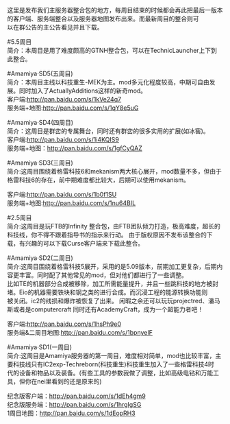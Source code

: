 这里是发布我们主服务器整合包的地方，每周目结束的时候都会再此把最后一版本的客户端、服务端整合以及服务器地图发布出来。而最新周目的整合则可  
以在群公告的主公告看见并且下载。 



#5.5周目  
简介：本周目是用了难度颇高的GTNH整合包，可以在TechnicLauncher上下到此整合。  
  
  
#Amamiya·SD5(五周目)  
简介：本周目主线以科技重生-MEK为主。mod多元化程度较高，中期可自由发展。同时加入了ActuallyAdditions这样的新奇mod。  
客户端:http://pan.baidu.com/s/1kVe24q7  
服务端+地图:http://pan.baidu.com/s/1qY8e5uG


#Amamiya·SD4(四周目)  
简介：这周目是群峦的专属舞台，同时还有群峦的很多实用的扩展(如冰窖)。  
客户端:http://pan.baidu.com/s/1i4KQIS9  
服务端+地图：http://pan.baidu.com/s/1gfCyQAZ  



#Amamiya·SD3(三周目)  
简介:这周目围绕着格雷科技6和mekanism两大核心展开，mod数量不多，但由于格雷科技6的存在，前中期难度都比较大，后期可以使用mekanism。 

客户端:http://pan.baidu.com/s/1b0f1SU  
服务端+地图:http://pan.baidu.com/s/1nu64BIL  



#2.5周目  
简介:这周目是玩FTB的Infinity 整合包，由FTB团队倾力打造，极高难度，超长的科技线，你不得不跟着指导书的指示来行动。 
由于版权原因不发布该整合的下载，有兴趣的可以下载Curse客户端来下载此整合。 



#Amamiya·SD2(二周目)  
简介:这周目围绕着格雷科技5展开，采用的是5.09版本，前期加工更复杂，后期内容更丰富。同时配了其他常见的mod，但对他们都进行了一些调整。  
比如TE的机器部分合成被移除，加工所需能量提升，并且一些跳科技的地方被封堵。Eio的机器需要铁块和钢之类的进行合成。而沉浸工程的能源转换功能则  
被关闭。ic2的线损和爆炸被恢复了出来。
闲暇之余还可以玩玩projectred、潘马斯或者是computercraft
同时还有AcademyCraft，成为一个超能力者吧！

客户端:http://pan.baidu.com/s/1hsPh9e0  
服务端&二周目地图:http://pan.baidu.com/s/1bpnyeIF  



#Amamiya·SD1(一周目)  
简介:这周目是Amamiya服务器的第一周目，难度相对简单，mod也比较丰富，主要科技线只有IC2exp-Techreborn(科技重生)科技重生加入了一些格雷科技4时  
代的设备和物品以及装备。(有些工具的参数我做了调整，比如高级电钻和万能工具，但你在nei里看到的还是原来的)  
  
纪念版客户端：http://pan.baidu.com/s/1dEh4gm9  
纪念版服务端：http://pan.baidu.com/s/1hrgIgSG  
1周目地图：http://pan.baidu.com/s/1dEopRH3  

